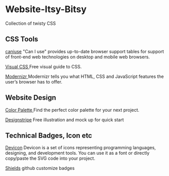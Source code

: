 # Website-Itsy-Bitsy
Collection of twisty CSS 

## CSS Tools
[caniuse](https://caniuse.com/)
"Can I use" provides up-to-date browser support tables for support of front-end web technologies on desktop and mobile web browsers.

[ Visual CSS ](https://cssreference.io/)
Free visual guide to CSS.<br/>

[ Modernizr ](https://modernizr.com/)
Modernizr tells you what HTML, CSS and JavaScript features the user’s browser has to offer.


## Website Design

[ Color Palette ](https://www.colorhub.app/select-palette)
Find the perfect color palette for your next project.

[Designstripe](https://designstripe.com/)
Free illustration and mock up for quick start 

## Technical Badges, Icon etc
[Devicon](https://devicon.dev/)
Devicon is a set of icons representing programming languages, designing, and development tools. You can use it as a font or directly copy/paste the SVG code into your project.

[Shields](https://shields.io/)
github customize badges
